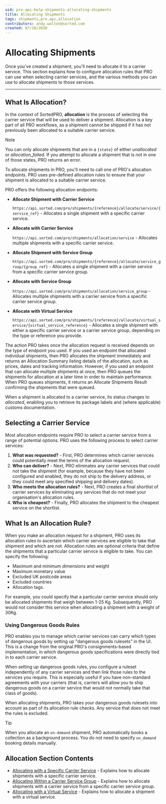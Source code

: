 ```yaml
---
uid: pro-api-help-shipments-allocating-shipments
title: Allocating Shipments
tags: shipments,pro,api,allocation
contributors: andy.walton@sorted.com
created: 07/10/2020
---
```

# Allocating Shipments

Once you've created a shipment, you'll need to allocate it to a carrier service. This section explains how to configure allocation rules that PRO can use when selecting carrier services, and the various methods you can use to allocate shipments to those services.

---

## What Is Allocation?

In the context of SortedPRO, **allocation** is the process of selecting the carrier service that will be used to deliver a shipment. Allocation is a key part of all PRO workflows, as a shipment cannot be shipped if it has not previously been allocated to a suitable carrier service.

> [!NOTE]
>
> You can only allocate shipments that are in a `{state}` of either _unallocated_ or _allocation_failed_. If you attempt to allocate a shipment that is not in one of those states, PRO returns an error.

To allocate shipments in PRO, you'll need to call one of PRO's allocation endpoints. <!-- can specify a carrier service or service group to allocate to, allocate based on a quote you received, or have PRO select the cheapest eligible carrier service for you. You can also use custom filters to narrow down the pool of available services on a per-shipment basis.--> PRO uses pre-defined allocation rules to ensure that your shipment is allocated to a suitable carrier service.

PRO offers the following allocation endpoints:

<!--* **Allocate Shipment**

    `https://api.sorted.com/pro/shipments/{reference}/allocate` - Allocates a single shipment using your default allocation rules.
* **Allocate Shipments**

    `https://api.sorted.com/pro/shipments/allocation` - Allocates multiple shipments using your default allocation rules. -->
* **Allocate Shipment with Carrier Service**

    `https://api.sorted.com/pro/shipments/{reference}/allocate/service/{service_ref}` - Allocates a single shipment with a specific carrier service.
* **Allocate with Carrier Service**

    `https://api.sorted.com/pro/shipments/allocation/service` - Allocates multiple shipments with a specific carrier service.
* **Allocate Shipment with Service Group**

    `https://api.sorted.com/pro/shipments/{reference}/allocate/service_group/{group_ref}` - Allocates a single shipment with a carrier service from a specific carrier service group.
* **Allocate with Service Group**

    `https://api.sorted.com/pro/shipments/allocation/service_group` - Allocates multiple shipments with a carrier service from a specific carrier service group.
* **Allocate with Virtual Service**

    `https://api.sorted.com/pro/shipments/{reference}/allocate/virtual_service/{virtual_service_reference}` - Allocates a single shipment with either a specific carrier service or a carrier service group, depending on the type or reference you provide.  

<!-- * **Allocate with Filters**
    
    `https://api.sorted.com/pro/shipments/allocation/filters` - Allocates one or more shipments with a carrier service that matches the specified filters. 
* **Allocate Shipment with Quote**

    `https://api.sorted.com/pro/shipments/allocate/{reference}/quote/{quote_reference}` - Allocates a single shipment with the carrier service referenced in a specific pre-existing quote. -->

The action PRO takes once the allocation request is received depends on the type of endpoint you used. If you used an endpoint that allocated individual shipments, then PRO allocates the shipment immediately and returns an Allocation Summary listing details of the allocation, such as prices, dates and tracking information. However, if you used an endpoint that can allocate multiple shipments at once, then PRO queues the shipments for allocation at a later time in order to maintain performance. When PRO queues shipments, it returns an Allocate Shipments Result confirming the shipments that were queued.

When a shipment is allocated to a carrier service, its status changes to _allocated_, enabling you to retrieve its package labels and (where applicable) customs documentation.

## Selecting a Carrier Service

Most allocation endpoints require PRO to select a carrier service from a range of potential options. PRO uses the following process to select carrier services:

1. **What was requested?** - First, PRO determines which carrier services could potentially meet the terms of the allocation request. <!-- The results returned by this step depend heavily on the allocation endpoint used. For example, an **Allocate with Service Group** request limits PRO to only those shipments in a particular service group, whereas an **Allocate Shipments** request does not limit the pool of available services in itself and could potentially include any carrier service. --> 
2. **Who can deliver?** - Next, PRO eliminates any carrier services that could not take the shipment (for example, because they have not been configured and enabled, they do not ship to the delivery address, or they could meet any specified shipping and delivery dates).
3. **Who meets the allocation rules?** - Next, PRO creates a final shortlist of carrier services by eliminating any services that do not meet your organisation's allocation rules. 
4. **Who is cheapest?** - Finally, PRO allocates the shipment to the cheapest service on the shortlist.

## What Is an Allocation Rule?

When you make an allocation request for a shipment, PRO uses its allocation rules to ascertain which carrier services are eligible to take that shipment and which are not. Allocation rules are optional criteria that define the shipments that a particular carrier service is eligible to take. You can specify the following:

* Maximum and minimum dimensions and weight
* Maximum monetary value
* Excluded UK postcode areas
* Excluded countries
* Allocation tags.

For example, you could specify that a particular carrier service should only be allocated shipments that weigh between 1-25 Kg. Subsequently, PRO would not consider this service when allocating a shipment with a weight of 30Kg.

<!-- ### Configuring Allocation Rules

<span class="commented-out">INSTRUCTIONS ON CONFIGURING RULES IN NEW UI IN HERE</span> -->

### Using Dangerous Goods Rules

PRO enables you to manage which carrier services can carry which types of dangerous goods by setting up "dangerous goods rulesets" in the UI. This is a change from the original PRO's consignments-based implementation, in which dangerous goods specifications were directly tied in to each carrier service.

When setting up dangerous goods rules, you configure a ruleset independently of any carrier services and then link those rules to the services you require. This is especially useful if you have non-standard agreements with your carriers (that is, carriers will allow you to ship dangerous goods on a carrier service that would not normally take that class of goods).

When allocating shipments, PRO takes your dangerous goods rulesets into account as part of its allocation rule checks. Any service that does not meet the rules is excluded.

<!--<span class="commented-out">INSTRUCTIONS FOR SETTING UP RULESETS IN HERE (WHEN IT'S IN THE UI)</span>-->

> [!TIP]
>
> When you allocate an `on-demand` shipment, PRO automatically books a collection as a background process. You do not need to specify `on_demand` booking details manually.

## Allocation Section Contents

* [Allocating with a Specific Carrier Service](/pro/api/shipments/allocating_with_a_specific_carrier_service.html) - Explains how to allocate shipments with a specific carrier service.
* [Allocating Within a Carrier Service Group](/pro/api/shipments/allocating_within_a_carrier_service_group.html) - Explains how to allocate shipments with a carrier service from a specific carrier service group.
* [Allocating with a Virtual Service](/pro/api/shipments/allocating_with_a_virtual_service.html) - Explains how to allocate a shipment with a virtual service.